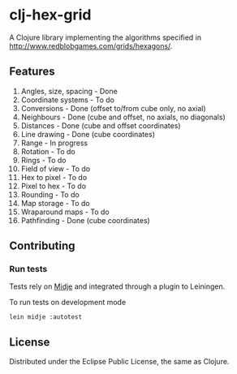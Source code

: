 # clj-hex-grid

A Clojure library implementing the algorithms specified in http://www.redblobgames.com/grids/hexagons/.

## Features

1. Angles, size, spacing - Done
1. Coordinate systems - To do
1. Conversions - Done (offset to/from cube only, no axial)
1. Neighbours - Done (cube and offset, no axials, no diagonals)
1. Distances - Done (cube and offset coordinates)
1. Line drawing - Done (cube coordinates)
1. Range - In progress
1. Rotation - To do
1. Rings - To do
1. Field of view - To do
1. Hex to pixel - To do
1. Pixel to hex - To do
1. Rounding - To do
1. Map storage - To do
1. Wraparound maps - To do
1. Pathfinding - Done (cube coordinates)


## Contributing

### Run tests

Tests rely on [Midje](https://github.com/marick/Midje) and
integrated through a plugin to Leiningen.

To run tests on development mode

```shell script
lein midje :autotest
```

## License

Distributed under the Eclipse Public License, the same as Clojure.
